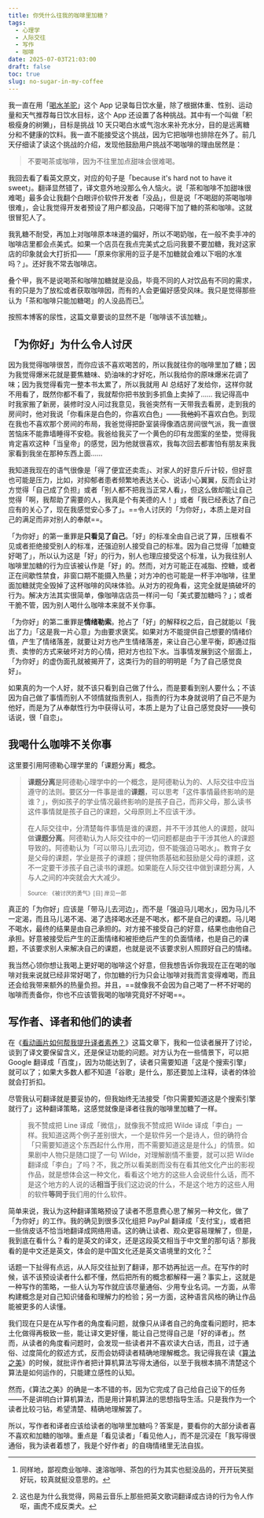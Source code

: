 ```yaml
---
title: 你凭什么往我的咖啡里加糖？
tags:
  - 心理学
  - 人际交往
  - 写作
  - 咖啡
date: 2025-07-03T21:03:00
draft: false
toc: true
slug: no-sugar-in-my-coffee
---
```


我一直在用「[喝水羊驼](https://apps.apple.com/cn/app/%E5%96%9D%E6%B0%B4%E7%BE%8A%E9%A9%BC-%E5%96%9D%E6%B0%B4%E6%97%B6%E9%97%B4-%E5%96%9D%E6%B0%B4%E6%8F%90%E9%86%92-%E7%BE%8A%E9%A9%BC-waterllama/id1454778585)」这个 App 记录每日饮水量，除了根据体重、性别、运动量和天气推荐每日饮水目标，这个 App 还设置了各种挑战。其中有一个叫做「积极瘦身的树獭」，目标是挑战 10 天只喝白水或气泡水来补充水分，目的是远离糖分和不健康的饮料。我一直不能接受这个挑战，因为它把咖啡也排除在外了。前几天仔细读了读这个挑战的介绍，发现他鼓励用户挑战不喝咖啡的理由居然是：

> 不要喝茶或咖啡，因为不往里加点甜味会很难喝。

我回去看了看英文原文，对应的句子是「because it's hard not to have it sweet」。翻译显然错了，译文意外地没那么令人恼火。说「茶和咖啡不加甜味很难喝」最多会让我翻个白眼评价软件开发者「没品」，但是说「不喝甜的茶喝咖啡很难」，会让我觉得开发者预设了用户都没品，只喝得下加了糖的茶和咖啡。这就很冒犯人了。<!--more-->

我乳糖不耐受，再加上对咖啡原本味道的偏好，所以不喝奶咖，在一般不卖手冲的咖啡店里都会点美式。如果一个店员在我点完美式之后问我要不要加糖，我对这家店的印象就会大打折扣——「原来你家用的豆子是不加糖就会难以下咽的水准吗？」。还好我不常去咖啡店。

叠个甲，我不是说喝茶和咖啡加糖就是没品，毕竟不同的人对饮品有不同的需求，有的只是为了放松或者获取咖啡因，而有的人会更偏好感受风味。我只是觉得那些认为「茶和咖啡只能加糖喝」的人没品而已[^1]。

按照本博客的尿性，这篇文章要谈的显然不是「咖啡该不该加糖」。

## 「为你好」为什么令人讨厌

因为我觉得咖啡很苦，而你应该不喜欢喝苦的，所以我就往你的咖啡里加了糖；因为我觉得爆米花就是要焦糖味、奶油味的才好吃，所以我给你的原味爆米花调了味；因为我觉得看完一整本书太累了，所以我就用 AI 总结好了发给你，这样你就不用看了，既然你都不看了，我就帮你把书放到多抓鱼上卖掉了…… 我记得高中时我家搬了新房，装修时没人问过我意见，我爸突然有一天带我去看房，走到我的房间时，他对我说「你看床是白色的，你喜欢白色」——我~~他妈~~不喜欢白色。到现在我也不喜欢那个房间的布局，我爸觉得把卧室装得像酒店房间很气派，我一直很苦恼床不能靠墙睡得不安稳。我爸给我买了一个黄色的印有龙图案的坐垫，觉得我肯定喜欢这种「当皇帝」的感觉，因为他就很喜欢，我每次回去都害怕有朋友来我家看到我坐在那种东西上面……

我知道我现在的语气很像是「得了便宜还卖乖」、对家人的好意斤斤计较，但好意也可能是压力，比如，对抑郁者患者频繁地表达关心、说话小心翼翼，反而会让对方觉得「自己成了负担」或者「别人都不把我当正常人看」，但这么做却能让自己觉得「啊，我帮助了需要的人，我真是个有美德的人！」或者「我已经表达了自己应有的关心了，现在我感觉安心多了」。==令人讨厌的「为你好」，本质上是对自己的满足而非对别人的奉献==。

「为你好」的第一重罪是**只看见了自己**。「好」的标准全由自己说了算，压根看不见或者拒绝接受别人的标准，还强迫别人接受自己的标准。因为自己觉得「加糖变好喝了」，所以认为这是「好」的行为，别人也理应接受这个标准，认为我往别人咖啡里加糖的行为应该被认作是「好」的。然而，对方可能正在减脂、控糖，或者正在间歇性禁食，非窗口期不能摄入热量；对方冲的也可能是一杯手冲咖啡，往里面加糖就完全毁掉了这杯咖啡的风味体验。从对方的视角看，这完全就是搞破坏的行为。解决方法其实很简单，像咖啡店店员一样问一句「美式要加糖吗？」；或者干脆不管，因为别人喝什么咖啡本来就不关你事。

「为你好」的第二重罪是**情绪勒索**。抢占了「好」的解释权之后，自己就能以「我出了力」「这是我一片心意」为由要求褒奖。如果对方不能提供自己想要的情绪价值，产生了情绪落差，就要让对方也产生情绪落差，来让自己心里平衡，即通过指责、卖惨的方式来破坏对方的心情，把对方也拉下水。当事情发展到这个层面上，「为你好」的虚伪面孔就被揭开了，这类行为的目的明明是「为了自己感觉良好」。

如果真的为一个人好，就不该只看到自己做了什么，而是要看到别人要什么；不该因为自己做了事情而别人不领情就指责别人，指责的行为本身就说明了自己不是为他好，而是为了从奉献性行为中获得认可，本质上是为了让自己感觉良好——换句话说，很「自恋」。

## 我喝什么咖啡不关你事

这里要引用阿德勒心理学里的「课题分离」概念。

> **课题分离**是阿德勒心理学中的一个概念，是阿德勒认为的、人际交往中应当遵守的法则。要区分一件事是谁的**课题**，可以思考「这件事情最终影响的是谁？」，例如孩子的学业情况最终影响的是孩子自己，而非父母，那么读书这件事情就是孩子自己的课题，父母原则上不应该干涉。
>
> 在人际交往中，分清楚每件事情是谁的课题，并不干涉其他人的课题，就叫做**课题分离**。阿德勒认为人际交往中的一切问题都是由于干涉其他人的课题导致的。阿德勒认为「可以带马儿去河边，但不能强迫马喝水」。教育子女是父母的课题，学业是孩子的课题；提供物质基础和鼓励是父母的课题，这不一定要干涉孩子自己读书的课题。如果能在人际交往中做到课题分离，人与人之间的冲突就会大大减少。
>
> <span style="font-size:80%">Source: 《被讨厌的勇气》[日] 岸见一郎</span>

真正的「为你好」应该是「带马儿去河边」，而不是「强迫马儿喝水」，因为马儿不一定渴，而且马儿渴不渴、渴了选择喝水还是不喝水，都不是自己的课题。马儿喝不喝水，最终的结果是由自己承担的。对方接不接受自己的好意，结果也由他自己承担。好意被接受后产生的正面情绪和被拒绝后产生的负面情绪，也是自己的课题，不该要求别人来解决自己的课题，也就是说不该要求别人照顾好自己的情绪。

我当然心领你想让我喝上更好喝的咖啡这个好意，但我想告诉你我现在正在喝的咖啡对我来说就已经非常好喝了，你加糖的行为只会让咖啡对我而言变得难喝，而且还会给我带来额外的热量负担。并且，==就像我不会因为自己喝了一杯不好喝的咖啡而责备你，你也不应该管我喝的咖啡究竟好不好喝==。

## 写作者、译者和他们的读者

在《[看动画片如何帮我提升译者素养？](/posts/看动画片如何帮我提升译者素养/)》这篇文章下，我和一位读者展开了讨论，谈到了译文要保留含义，还是保证功能的问题。对方认为在一些情景下，可以把 Google 翻译成「百度」，因为功能达到了，读者只需要知道「这是个搜索引擎」就可以了；如果大多数人都不知道「谷歌」是什么，那还要加上注释，读者的体验就会打折扣。

尽管我认可翻译就是要妥协的，但我始终无法接受「你只需要知道这是个搜索引擎就行了」这种翻译策略，这感觉就像是译者往我的咖啡里加糖了一样。

> 我不赞成把 Line 译成「微信」，就像我不赞成把 Wilde 译成「李白」一样。我知道这两个例子差别很大，一个是软件另一个是诗人，但的确符合「只需要知道这个东西起什么作用，而不需要知道这是是什么」的情景。如果剧中人物只是随口提了一句 Wilde，对理解剧情不重要，就可以把 Wilde 翻译成「李白」了吗？不，我之所以看美剧而没有在看其他文化产出的影视作品，就是想体会这一种文化，看看这个地方的这些人会说些什么话，而不是这个地方的人说的话**相当于**我们这边说的什么，不是这个地方的这些人用的软件**等同于**我们用的什么软件。

简单来说，我认为这种翻译策略预设了读者不愿意费心思了解另一种文化，做了「为你好」的工作。我的确见到很多汉化组把 PayPal 翻译成「支付宝」，或者把一些俏皮话不恰当地翻译成网络用语。这的确让读者、观众更容易理解了，但是，我到底在看什么？看的是英文的译文，还是这段英文相当于中文里的那句话？那我看的是中文还是英文，体会的是中国文化还是英文语境里的文化？[^2]

话题一下扯得有点远，从人际交往扯到了翻译，那不妨再扯远一点。在写作的时候，该不该预设读者什么都不懂，然后把所有的概念都解释一遍？事实上，这就是一种写作的策略，一些人认为写作就应该尽量通俗、少用专业名词。一方面，从零构建概念是对自己知识储备和理解力的检验；另一方面，这种语言风格的确让作品能被更多的人读懂。

我们现在只是在从写作者的角度看问题，就像只从译者自己的角度看问题时，把本土化做得再极致一些，能让译文更好懂，能让自己觉得自己是「好的译者」。然而，从读者的角度看问题时，会发现一些读者并不喜欢读大白话，而且，过于通俗、过度简化的叙述方式，反而会妨碍读者精确地理解概念。我记得我在读《[算法之美](/library/2024/算法之美)》的时候，就批评作者把计算机算法写得太通俗，以至于我根本搞不清楚这个算法是如何运作的，只能建立感性的认知。

然而，《算法之美》的确是一本不错的书，因为它完成了自己给自己设下的任务——不是讲明白计算机算法，而是用计算机算法的思想指导生活。只是我作为一个读者比较刁钻，希望清楚、精确地理解罢了。

所以，写作者和译者应该给读者的咖啡里加糖吗？答案是，要看你的大部分读者喜不喜欢和加糖的咖啡。重点是「看见读者」「看见他人」，而不是沉浸在「我写得很通俗，我为读者着想了，我是个好作者」的自嗨情绪里无法自拔。

[^1]: 同样地，鄙视商业咖啡、速溶咖啡、茶包的行为其实也挺没品的，开开玩笑挺好玩，较真就挺没意思的。

[^2]: 这也是为什么我觉得，网易云音乐上那些把英文歌词翻译成古诗的行为令人作呕，画虎不成反类犬。
